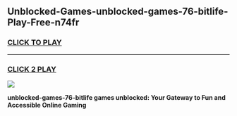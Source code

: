 
## Unblocked-Games-unblocked-games-76-bitlife-Play-Free-n74fr
<h3>
<a href="https://premium76.site?title=unblocked-games-76-bitlife&ref=18A">CLICK TO PLAY</a></h3>
<hr>

<h3>
<a href="https://premium76.site?title=unblocked-games-76-bitlife&ref=18A">CLICK 2 PLAY</a>
  
</h3>

<a href="https://premium76.site?title=unblocked-games-76-bitlife&ref=18A"><img src="https://clearcache.store/games.png"></a>


**unblocked-games-76-bitlife games unblocked: Your Gateway to Fun and Accessible Online Gaming**
